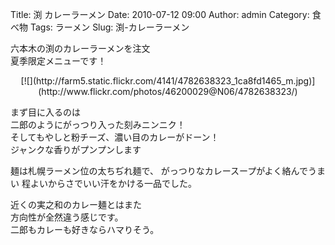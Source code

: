 Title: 渕 カレーラーメン
Date: 2010-07-12 09:00
Author: admin
Category: 食べ物
Tags: ラーメン
Slug: 渕-カレーラーメン

六本木の渕のカレーラーメンを注文  
夏季限定メニューです！

<p>
<center>
[![](http://farm5.static.flickr.com/4141/4782638323_1ca8fd1465_m.jpg)](http://www.flickr.com/photos/46200029@N06/4782638323/)

</center>
  
まず目に入るのは  
二郎のようにがっつり入った刻みニンニク！  
そしてもやしと粉チーズ、濃い目のカレーがドーン！  
ジャンクな香りがプンプンします

</p>
麺は札幌ラーメン位の太ちぢれ麺で、  
がっつりなカレースープがよく絡んでうまい  
程よいからさでいい汗をかける一品でした。

近くの実之和のカレー麺とはまた  
方向性が全然違う感じです。  
二郎もカレーも好きならハマりそう。
